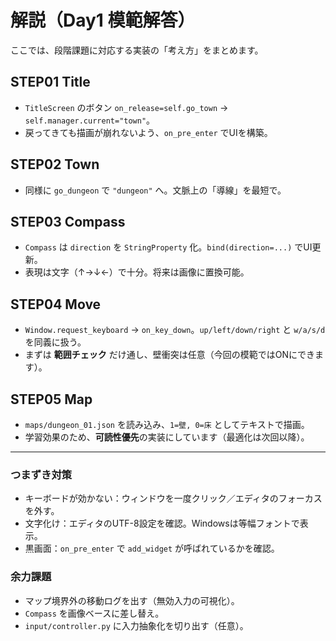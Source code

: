 # 解説（Day1 模範解答）

ここでは、段階課題に対応する実装の「考え方」をまとめます。

## STEP01 Title
- `TitleScreen` のボタン `on_release=self.go_town` → `self.manager.current="town"`。  
- 戻ってきても描画が崩れないよう、`on_pre_enter` でUIを構築。

## STEP02 Town
- 同様に `go_dungeon` で `"dungeon"` へ。文脈上の「導線」を最短で。

## STEP03 Compass
- `Compass` は `direction` を `StringProperty` 化。`bind(direction=...)` でUI更新。  
- 表現は文字（↑→↓←）で十分。将来は画像に置換可能。

## STEP04 Move
- `Window.request_keyboard` → `on_key_down`。`up/left/down/right` と `w/a/s/d` を同義に扱う。  
- まずは **範囲チェック** だけ通し、壁衝突は任意（今回の模範ではONにできます）。

## STEP05 Map
- `maps/dungeon_01.json` を読み込み、`1=壁, 0=床` としてテキストで描画。  
- 学習効果のため、**可読性優先**の実装にしています（最適化は次回以降）。

---

### つまずき対策
- キーボードが効かない：ウィンドウを一度クリック／エディタのフォーカスを外す。  
- 文字化け：エディタのUTF-8設定を確認。Windowsは等幅フォントで表示。  
- 黒画面：`on_pre_enter` で `add_widget` が呼ばれているかを確認。

### 余力課題
- マップ境界外の移動ログを出す（無効入力の可視化）。  
- `Compass` を画像ベースに差し替え。  
- `input/controller.py` に入力抽象化を切り出す（任意）。
